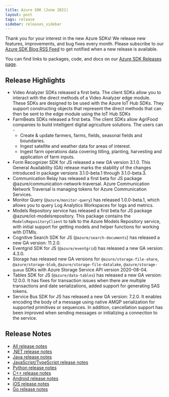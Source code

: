```yaml
---
title: Azure SDK (June 2021)
layout: post
tags: release
sidebar: releases_sidebar
---
```


Thank you for your interest in the new Azure SDKs! We release new features, improvements, and bug fixes every month. Please subscribe to our [Azure SDK Blog RSS Feed](https://devblogs.microsoft.com/azure-sdk/feed) to get notified when a new release is available.

You can find links to packages, code, and docs on our [Azure SDK Releases page](https://aka.ms/azsdk/releases).

## Release Highlights

- Video Analyzer SDKs released a first beta. The client SDKs allow you to interact with the direct methods of a Video Analyzer edge module. These SDKs are designed to be used with the Azure IoT Hub SDKs. They support constructing objects that represent the direct methods that can then be sent to the edge module using the IoT Hub SDKs
- FarmBeats SDKs released a first beta. The client SDKs allow AgriFood companies to build intelligent digital agriculture solutions. The users can -
  - Create & update farmers, farms, fields, seasonal fields and boundaries.
  - Ingest satellite and weather data for areas of interest.
  - Ingest farm operations data covering tilling, planting, harvesting and application of farm inputs.
- Form Recognizer SDK for JS released a new GA version 3.1.0. This General Availability (GA) release marks the stability of the changes introduced in package versions 3.1.0-beta.1 through 3.1.0-beta.3.
- Communication Relay has released a first beta for JS package @azure/communication-network-traversal. Azure Communication Network Traversal is managing tokens for Azure Communication Services.
- Monitor Query (`@azure/monitor-query`) has released 1.0.0-beta.1, which allows you to query Log Analytics Workspaces for logs and metrics.
- Models Repository service has released a first beta for JS package @azure/iot-modelsrepository. This package contains the `ModelsRepositoryClient` to talk to the Azure Models Repository service, with initial support for getting models and helper functions for working with DTMIs.
- Cognitive Search SDK for JS (`@azure/search-documents`) has released a new GA version: 11.2.0.
- Eventgrid SDK for JS (`@azure/eventgrid`) has released a new GA version: 4.3.0.
- Storage has released new GA versions for `@azure/storage-file-share`, `@azure/storage-blob`, `@azure/storage-file-datalake`, `@azure/storage-queue` SDKs with Azure Storage Service API version 2020-08-04.
- Tables SDK for JS (`@azure/data-tables`) has released a new GA version: 12.0.0. It has fixes for transaction issues when there are multiple transactions and date serializations, added support for generating SAS tokens.
- Service Bus SDK for JS has released a new GA version: 7.2.0. It enables encoding the body of a message using native AMQP serialization for supported primitives or sequences. In addition, cancellation support has been improved when sending messages or initializing a connection to the service.

## Release Notes

* [All release notes](index.md)
* [.NET release notes](dotnet.md)
* [Java release notes](java.md)
* [JavaScript/TypeScript release notes](js.md)
* [Python release notes](python.md)
* [C++ release notes](cpp.md)
* [Android release notes](android.md)
* [iOS release notes](ios.md)
* [Go release notes](go.md)
